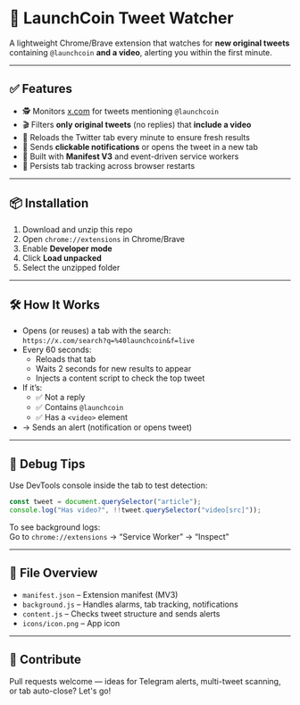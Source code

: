 # 🚀 LaunchCoin Tweet Watcher

A lightweight Chrome/Brave extension that watches for **new original tweets** containing `@launchcoin` **and a video**, alerting you within the first minute.

---

## ✅ Features

- 🕵️ Monitors [x.com](https://x.com) for tweets mentioning `@launchcoin`
- 🎬 Filters **only original tweets** (no replies) that **include a video**
- 🔁 Reloads the Twitter tab every minute to ensure fresh results
- 🔔 Sends **clickable notifications** or opens the tweet in a new tab
- 🧠 Built with **Manifest V3** and event-driven service workers
- 💾 Persists tab tracking across browser restarts

---

## 📦 Installation

1. Download and unzip this repo
2. Open `chrome://extensions` in Chrome/Brave
3. Enable **Developer mode**
4. Click **Load unpacked**
5. Select the unzipped folder

---

## 🛠 How It Works

- Opens (or reuses) a tab with the search:  
  `https://x.com/search?q=%40launchcoin&f=live`
- Every 60 seconds:
  - Reloads that tab
  - Waits 2 seconds for new results to appear
  - Injects a content script to check the top tweet
- If it’s:
  - ✅ Not a reply
  - ✅ Contains `@launchcoin`
  - ✅ Has a `<video>` element  
- → Sends an alert (notification or opens tweet)

---

## 🧪 Debug Tips

Use DevTools console inside the tab to test detection:

```js
const tweet = document.querySelector("article");
console.log("Has video?", !!tweet.querySelector("video[src]"));
```

To see background logs:  
Go to `chrome://extensions` → “Service Worker” → “Inspect”

---

## 📁 File Overview

- `manifest.json` – Extension manifest (MV3)
- `background.js` – Handles alarms, tab tracking, notifications
- `content.js` – Checks tweet structure and sends alerts
- `icons/icon.png` – App icon

---

## 🙏 Contribute

Pull requests welcome — ideas for Telegram alerts, multi-tweet scanning, or tab auto-close? Let's go!